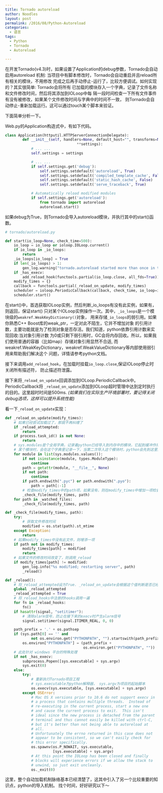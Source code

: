 ```yaml
---
title: Tornado autoreload
author: Noodles
layout: post
permalink: /2016/08/Python-Autoreload
categories:
  - 语言
tags:
  - Python
  - Tornado
  - Autoreload

---
```


在开发Tornado(v4.3)时，如果设置了Application的debug参数，Tornado会自动启用autoreload
机制: 当项目中有脚本修改时，Tornado会自动重启并且reload所有相关的模块，不用修改
完成之后再手动停止-运行了，比较方便调试。如何实现的？其实很简单: Tornado会将所有
已加载的模块存入一个字典，记录了文件名称和文件修改时间，然后将其添加到IOLoop中每
隔一段时间检查一下所有文件事件有没有被修改，如果某个文件修改时间与字典中的时间不一致，
则Tornado会自动停止-重新加载运行。这可以通过touch某个脚本来验证。

下面简单分析一下。

<!--more-->

Web.py的Application构造式中，有如下代码。


```python
class Application(httputil.HTTPServerConnectionDelegate):
        def __init__(self, handlers=None, default_host="", transforms=None,
                                 **settings):
            # ... ...
            self.settings = settings

            # ... ...
            if self.settings.get('debug'):
                self.settings.setdefault('autoreload', True)
                self.settings.setdefault('compiled_template_cache', False)
                self.settings.setdefault('static_hash_cache', False)
                self.settings.setdefault('serve_traceback', True)

            # Automatically reload modified modules
            if self.settings.get('autoreload'):
                from tornado import autoreload
                autoreload.start()
```

如果debug为True，则Tornado会导入autoreload模块，并执行其中的start()函数。

```python
# tornado/autoreload.py

def start(io_loop=None, check_time=500):
    io_loop = io_loop or ioloop.IOLoop.current()
    if io_loop in _io_loops:
        return
    _io_loops[io_loop] = True
    if len(_io_loops) > 1:
        gen_log.warning("tornado.autoreload started more than once in the same process")
    if _has_execv:
        add_reload_hook(functools.partial(io_loop.close, all_fds=True))
    modify_times = {}
    callback = functools.partial(_reload_on_update, modify_times)
    scheduler = ioloop.PeriodicCallback(callback, check_time, io_loop=io_loop)
    scheduler.start()
```

在start()中，首选获取IOLoop实例，然后判断_io_loops有没有此实例，如果有，则返回，保证start()
只对某个IOLoop实例操作一次。其中，`_io_loops`是一个模块级的`weakref.WeakKeyDictionary()`对象，
用来存储`_io_loops`的弱引用。如果你熟悉C++ Boost库的weak_ptr，一定对此不陌生，它并不增加对象
的引用计数，主要功能就是为了检测对象是否存活。我们知道，python依靠引用计数来实现回收:当对象引用计数
为0或只剩下弱引用时，GC会将内存回收。所以，如果我们使用普通的容器（比如map）存储对象引用显然不合适,
而weakref.WeakKeyDictionary，weakref.WeakValueDictionary等内部使用弱引用来帮助我们解决这个
问题，详情请参考python文档。

  接下来调用`add_reload_hook`，在加载时挂载`io_loop.close`,保证IOLoop停止时关闭所有描述符，
防止描述符泄露。

  接下来将`_reload_on_update`回调添加到IOLoop.PeriodicCallback中。PeriodicCallback将
`_reload_on_update`添加到IOLoop超时管理中达到定时执行的目的。这里超时时间是500ms.
*(如果我们在实际生产环境部署时，要记得关闭debug选项，这样可以提升系统性能)*

  看一下`_reload_on_update`实现：

```python
def _reload_on_update(modify_times):
    # 如果已经尝试加载过了，那就不再纠缠了
    if _reload_attempted:
        return
    if process.task_id() is not None:
        return
    # sys.modules是个全局字典，记录着python已经导入到内存中的模块，它起到缓冲作用，当首次导入
    # 某个模块时，会在这个字典里记录一下，当第二次导入这个模块时，python会先到这里面查找。
    for module in list(sys.modules.values()):
        if not isinstance(module, types.ModuleType):
            continue
        path = getattr(module, "__file__", None)
        if not path:
            continue
        if path.endswith(".pyc") or path.endswith(".pyo"):
            path = path[:-1]
        # 检查modify_times中的path项，如果没有，则在modify_times中增加一项检查项
        _check_file(modify_times, path)
    for path in _watched_files:
        _check_file(modify_times, path)
```

```python
def _check_file(modify_times, path):
    try:
        # 获取文件修改时间
        modified = os.stat(path).st_mtime
    except Exception:
        return
    # 如果modify_times中没有此文件，则增添一项
    if path not in modify_times:
        modify_times[path] = modified
        return
    # 如果文件的修改时间改变了，则调用_reload
    if modify_times[path] != modified:
        gen_log.info("%s modified; restarting server", path)
        _reload()
```

```python
def _reload():
    # 将_reload_attempted设为True. _reload_on_update会根据这个值判断是否已经重新加载过了
    global _reload_attempted
    _reload_attempted = True
    # 将_reload_hooks中注册的hooks调用一遍
    for fn in _reload_hooks:
        fn()
    if hasattr(signal, "setitimer"):
        # 清除alarm信号，防止在接下来的execv时产生alarm信号
        signal.setitimer(signal.ITIMER_REAL, 0, 0)

    path_prefix = '.' + os.pathsep
    if (sys.path[0] == '' and
            not os.environ.get("PYTHONPATH", "").startswith(path_prefix)):
        os.environ["PYTHONPATH"] = (path_prefix +
                                    os.environ.get("PYTHONPATH", ""))
    # 此处针对 windows 平台的特殊处理
    if not _has_execv:
        subprocess.Popen([sys.executable] + sys.argv)
        sys.exit(0)
    else:
        try:
            # 重新执行Tornado项目工程
            # sys.executable为python解释器， sys.argv为项目的起始脚本
            os.execv(sys.executable, [sys.executable] + sys.argv)
        except OSError:
            # Mac OS X versions prior to 10.6 do not support execv in
            # a process that contains multiple threads.  Instead of
            # re-executing in the current process, start a new one
            # and cause the current process to exit.  This isn't
            # ideal since the new process is detached from the parent
            # terminal and thus cannot easily be killed with ctrl-C,
            # but it's better than not being able to autoreload at
            # all.
            # Unfortunately the errno returned in this case does not
            # appear to be consistent, so we can't easily check for
            # this error specifically.
            os.spawnv(os.P_NOWAIT, sys.executable,
                      [sys.executable] + sys.argv)
            # At this point the IOLoop has been closed and finally
            # blocks will experience errors if we allow the stack to
            # unwind, so just exit uncleanly.
            os._exit(0)
```

  这里，整个自动加载机制脉络基本已经清楚了，这其中引入了另一个比较重要的知识点，python的导入机制。
找个时间，好好研究以下～
